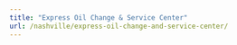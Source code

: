 ```yaml
---
title: "Express Oil Change & Service Center"
url: /nashville/express-oil-change-and-service-center/
---
```

